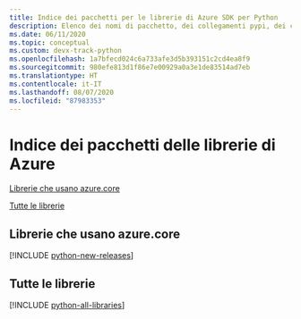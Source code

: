 ```yaml
---
title: Indice dei pacchetti per le librerie di Azure SDK per Python
description: Elenco dei nomi di pacchetto, dei collegamenti pypi, dei collegamenti alla documentazione e dei collegamenti al codice sorgente per tutte le librerie include in Azure SDK per Python.
ms.date: 06/11/2020
ms.topic: conceptual
ms.custom: devx-track-python
ms.openlocfilehash: 1a7bfecd024c6a733afe3d5b393151c2cd4ea8f9
ms.sourcegitcommit: 980efe813d1f86e7e00929a0a3e1de83514ad7eb
ms.translationtype: HT
ms.contentlocale: it-IT
ms.lasthandoff: 08/07/2020
ms.locfileid: "87983353"
---
```

# <a name="azure-libraries-package-index"></a>Indice dei pacchetti delle librerie di Azure

[Librerie che usano azure.core](#libraries-using-azurecore)

[Tutte le librerie](#all-libraries)

## <a name="libraries-using-azurecore"></a>Librerie che usano azure.core

[!INCLUDE [python-new-releases](../includes/python-new.md)]

## <a name="all-libraries"></a>Tutte le librerie

[!INCLUDE [python-all-libraries](../includes/python-all.md)]
